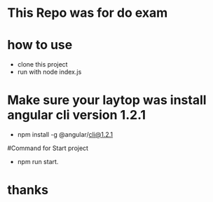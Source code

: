 # This Repo was for do exam
# how to use
- clone this project
- run with node index.js

# Make sure your laytop was install angular cli version 1.2.1
- npm install -g @angular/cli@1.2.1

#Command for Start project
- npm run start. 

# thanks